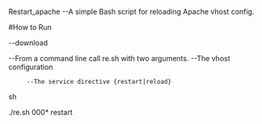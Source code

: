 Restart_apache 
    --A simple Bash script for reloading Apache vhost config.

#How to Run

   --download 
   
   --From a command line call re.sh with two arguments.
         --The vhost configuration
         
         --The service directive {restart|reload}

sh

./re.sh 000* restart
